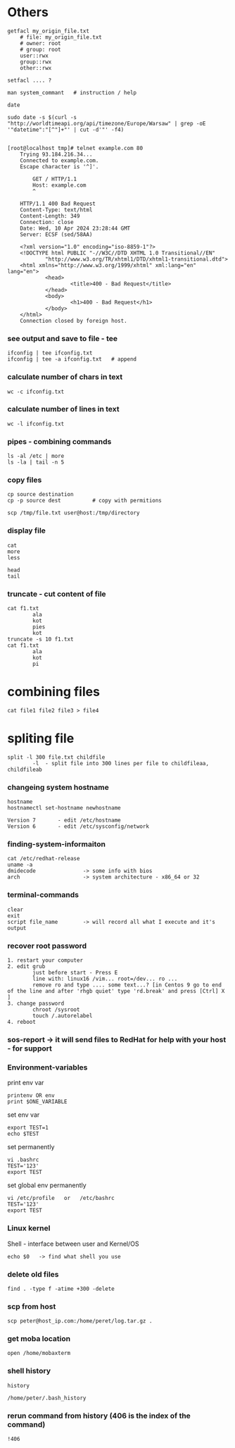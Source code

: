 # Others

```
getfacl my_origin_file.txt
    # file: my_origin_file.txt
    # owner: root
    # group: root
    user::rwx
    group::rwx
    other::rwx
```
```
setfacl .... ?
```
```
man system_commant   # instruction / help
```
```
date
```
```
sudo date -s $(curl -s "http://worldtimeapi.org/api/timezone/Europe/Warsaw" | grep -oE '"datetime":"[^"]+"' | cut -d'"' -f4)
```
```

[root@localhost tmp]# telnet example.com 80
    Trying 93.184.216.34...
    Connected to example.com.
    Escape character is '^]'.

        GET / HTTP/1.1
        Host: example.com
        ^

    HTTP/1.1 400 Bad Request
    Content-Type: text/html
    Content-Length: 349
    Connection: close
    Date: Wed, 10 Apr 2024 23:28:44 GMT
    Server: ECSF (sed/58AA)

    <?xml version="1.0" encoding="iso-8859-1"?>
    <!DOCTYPE html PUBLIC "-//W3C//DTD XHTML 1.0 Transitional//EN"
            "http://www.w3.org/TR/xhtml1/DTD/xhtml1-transitional.dtd">
    <html xmlns="http://www.w3.org/1999/xhtml" xml:lang="en" lang="en">
            <head>
                    <title>400 - Bad Request</title>
            </head>
            <body>
                    <h1>400 - Bad Request</h1>
            </body>
    </html>
    Connection closed by foreign host.

```

### see output and save to file - tee
```
ifconfig | tee ifconfig.txt
ifconfig | tee -a ifconfig.txt   # append

```

### calculate number of chars in text
```
wc -c ifconfig.txt
```
### calculate number of lines in text
```
wc -l ifconfig.txt
```
### pipes - combining commands
```
ls -al /etc | more
ls -la | tail -n 5
```
### copy files
```
cp source destination
cp -p source dest          # copy with permitions

scp /tmp/file.txt user@host:/tmp/directory
```
### display file 
```
cat
more
less

head
tail
```

### truncate - cut content of file 
```
cat f1.txt
        ala
        kot
        pies
        kot
truncate -s 10 f1.txt
cat f1.txt
        ala
        kot
        pi
```

# combining files
```
cat file1 file2 file3 > file4
```

# spliting file
```
split -l 300 file.txt childfile
        -l  - split file into 300 lines per file to childfileaa, childfileab
```
### changeing system hostname
```
hostname
hostnamectl set-hostname newhostname

Version 7       - edit /etc/hostname
Version 6       - edit /etc/sysconfig/network
```
### finding-system-informaiton
```
cat /etc/redhat-release
uname -a
dmidecode               -> some info with bios
arch                    -> system architecture - x86_64 or 32
```
### terminal-commands
```
clear
exit
script file_name        -> will record all what I execute and it's output 
```
### recover root password
```
1. restart your computer
2. edit grub
        just before start - Press E
        line with: linux16 /vim... root=/dev... ro ...
        remove ro and type .... some text...? [in Centos 9 go to end of the line and after 'rhgb quiet' type 'rd.break' and press [Ctrl] X ]
3. change password
        chroot /sysroot
        touch /.autorelabel
4. reboot
```
### sos-report   -> it will send files to RedHat for help with your host - for support
### Environment-variables
print env var
```
printenv OR env
print $ONE_VARIABLE
```
set env var
```
export TEST=1
echo $TEST
```
set permanently
```
vi .bashrc
TEST='123'
export TEST
```
set global env permanently
```
vi /etc/profile   or   /etc/bashrc
TEST='123'
export TEST
```

### Linux kernel
Shell - interface between user and Kernel/OS
```
echo $0   -> find what shell you use
```

### delete old files
```
find . -type f -atime +300 -delete
```

### scp from host
```
scp peter@host_ip.com:/home/peret/log.tar.gz .
```

### get moba location
```
open /home/mobaxterm
```
### shell history
```
history

/home/peter/.bash_history
```
### rerun command from history (406 is the index of the command)
```
!406
```




